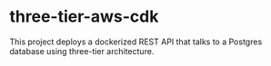 # three-tier-aws-cdk

This project deploys a dockerized REST API that talks to a Postgres database using three-tier architecture.